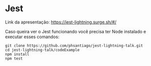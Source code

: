 # Jest

Link da apresentação: https://jest-lightning.surge.sh/#/

Caso queira ver o Jest funcionando você precisa ter Node instalado e executar esses comandos:
```
git clone https://github.com/phsantiago/jest-lightning-talk.git
cd jest-lightning-talk/codeExample
npm install
npm test
```
